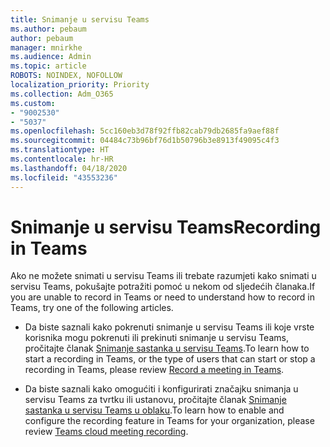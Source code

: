 ```yaml
---
title: Snimanje u servisu Teams
ms.author: pebaum
author: pebaum
manager: mnirkhe
ms.audience: Admin
ms.topic: article
ROBOTS: NOINDEX, NOFOLLOW
localization_priority: Priority
ms.collection: Adm_O365
ms.custom:
- "9002530"
- "5037"
ms.openlocfilehash: 5cc160eb3d78f92ffb82cab79db2685fa9aef88f
ms.sourcegitcommit: 04484c73b96bf76d1b50796b3e8913f49095c4f3
ms.translationtype: HT
ms.contentlocale: hr-HR
ms.lasthandoff: 04/18/2020
ms.locfileid: "43553236"
---
```

# <a name="recording-in-teams"></a><span data-ttu-id="fdcfb-102">Snimanje u servisu Teams</span><span class="sxs-lookup"><span data-stu-id="fdcfb-102">Recording in Teams</span></span>

<span data-ttu-id="fdcfb-103">Ako ne možete snimati u servisu Teams ili trebate razumjeti kako snimati u servisu Teams, pokušajte potražiti pomoć u nekom od sljedećih članaka.</span><span class="sxs-lookup"><span data-stu-id="fdcfb-103">If you are unable to record in Teams or need to understand how to record in Teams, try one of the following articles.</span></span>

- <span data-ttu-id="fdcfb-104">Da biste saznali kako pokrenuti snimanje u servisu Teams ili koje vrste korisnika mogu pokrenuti ili prekinuti snimanje u servisu Teams, pročitajte članak [Snimanje sastanka u servisu Teams](https://support.office.com/client/34dfbe7f-b07d-4a27-b4c6-de62f1348c24).</span><span class="sxs-lookup"><span data-stu-id="fdcfb-104">To learn how to start a recording in Teams, or the type of users that can start or stop a recording in Teams, please review [Record a meeting in Teams](https://support.office.com/client/34dfbe7f-b07d-4a27-b4c6-de62f1348c24).</span></span>

- <span data-ttu-id="fdcfb-105">Da biste saznali kako omogućiti i konfigurirati značajku snimanja u servisu Teams za tvrtku ili ustanovu, pročitajte članak [Snimanje sastanka u servisu Teams u oblaku](https://docs.microsoft.com/microsoftteams/cloud-recording).</span><span class="sxs-lookup"><span data-stu-id="fdcfb-105">To learn how to enable and configure the recording feature in Teams for your organization, please review [Teams cloud meeting recording](https://docs.microsoft.com/microsoftteams/cloud-recording).</span></span>
